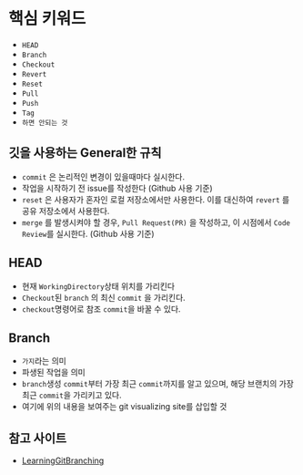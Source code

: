 
# 핵심 키워드
- `HEAD`
- `Branch`
- `Checkout`
- `Revert`
- `Reset`
- `Pull`
- `Push`
- `Tag`
- `하면 안되는 것`

## 깃을 사용하는 General한 규칙
- `commit` 은 논리적인 변경이 있을때마다 실시한다.
- 작업을 시작하기 전 issue를 작성한다 (Github 사용 기준)
- `reset` 은 사용자가 혼자인 로컬 저장소에서만 사용한다. 이를 대신하여 `revert` 를 공유 저장소에서 사용한다.
- `merge` 를 발생시켜야 할 경우, `Pull Request(PR)` 을 작성하고, 이 시점에서 `Code Review`를 실시한다. (Github 사용 기준)

## HEAD
- 현재 `WorkingDirectory`상태 위치를 가리킨다
- `Checkout`된 `branch` 의 최신 `commit` 을 가리킨다.
- `checkout`명령어로 참조 `commit`을 바꿀 수 있다.

## Branch
- `가지`라는 의미
- 파생된 작업을 의미
- `branch`생성 `commit`부터 가장 최근 `commit`까지를 알고 있으며, 해당 브랜치의 가장 최근 `commit`을 가리키고 있다.
- 여기에 위의 내용을 보여주는 git visualizing site를 삽입할 것


## 참고 사이트
- [LearningGitBranching](https://learngitbranching.js.org/?locale=ko)
